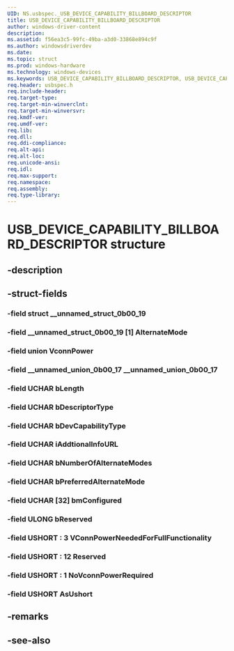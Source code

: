 ```yaml
---
UID: NS.usbspec._USB_DEVICE_CAPABILITY_BILLBOARD_DESCRIPTOR
title: USB_DEVICE_CAPABILITY_BILLBOARD_DESCRIPTOR
author: windows-driver-content
description: 
ms.assetid: f56ea3c5-99fc-49ba-a3d0-33868e894c9f
ms.author: windowsdriverdev
ms.date: 
ms.topic: struct
ms.prod: windows-hardware
ms.technology: windows-devices
ms.keywords: USB_DEVICE_CAPABILITY_BILLBOARD_DESCRIPTOR, USB_DEVICE_CAPABILITY_BILLBOARD_DESCRIPTOR, *PUSB_DEVICE_CAPABILITY_BILLBOARD_DESCRIPTOR
req.header: usbspec.h
req.include-header:
req.target-type:
req.target-min-winverclnt:
req.target-min-winversvr:
req.kmdf-ver:
req.umdf-ver:
req.lib:
req.dll:
req.ddi-compliance:
req.alt-api:
req.alt-loc:
req.unicode-ansi:
req.idl:
req.max-support:
req.namespace:
req.assembly:
req.type-library:
---
```


# USB_DEVICE_CAPABILITY_BILLBOARD_DESCRIPTOR structure

## -description



## -struct-fields

### -field struct __unnamed_struct_0b00_19			
 	
### -field __unnamed_struct_0b00_19 [1] AlternateMode			
 	
### -field union VconnPower			
 	
### -field __unnamed_union_0b00_17 __unnamed_union_0b00_17			
 	
### -field UCHAR bLength			
 	
### -field UCHAR bDescriptorType			
 	
### -field UCHAR bDevCapabilityType			
 	
### -field UCHAR iAddtionalInfoURL			
 	
### -field UCHAR bNumberOfAlternateModes			
 	
### -field UCHAR bPreferredAlternateMode			
 	
### -field UCHAR [32] bmConfigured			
 	
### -field ULONG bReserved			
 	
### -field USHORT  : 3 VConnPowerNeededForFullFunctionality			
 	
### -field USHORT  : 12 Reserved			
 	
### -field USHORT  : 1 NoVconnPowerRequired			
 	
### -field USHORT AsUshort			
 	
## -remarks

## -see-also